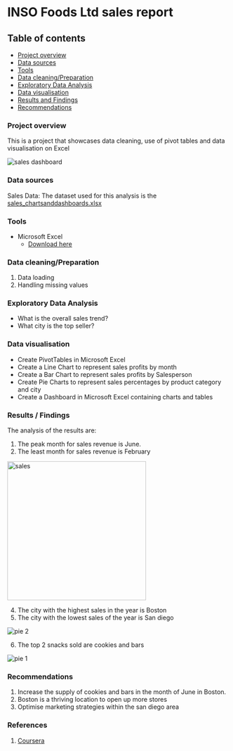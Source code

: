 # INSO Foods Ltd sales report


## Table of contents
- [Project overview](#Project-overview)
- [Data sources](#Data-sources)
- [Tools](Tools)
- [Data cleaning/Preparation](#Data-cleaning/Preparation)
- [Exploratory Data Analysis](#Exploratory-Data-Analysis)
- [Data visualisation](#Data-visualisation)
- [Results and Findings](#Results-and-Findings)
- [Recommendations](#Recommendations)


### Project overview
This is a project that showcases data cleaning, use of pivot tables and data visualisation on Excel

![sales dashboard](https://github.com/David-Bajulaiye/Sales-analysis-on-Excel/assets/144341829/86ec7d7a-f7b0-4099-aaa9-e305a3a7ef15)


### Data sources
Sales Data: The dataset used for this analysis is the [sales_chartsanddashboards.xlsx](https://github.com/David-Bajulaiye/Sales-analysis-on-Excel/files/13854943/sales_chartsanddashboards.xlsx)



### Tools
- Microsoft Excel
   - [Download here](https://microsoft.com)


### Data cleaning/Preparation
1. Data loading
2. Handling missing values


### Exploratory Data Analysis
- What is the overall sales trend?
- What city is the top seller?


### Data visualisation
- Create PivotTables in Microsoft Excel
- Create a Line Chart to represent sales profits by month
- Create a Bar Chart to represent sales profits by Salesperson
- Create Pie Charts to represent sales percentages by product category and city
- Create a Dashboard in Microsoft Excel containing charts and tables


### Results / Findings
The analysis of the results are:
1. The peak month for sales revenue is June.
2. The least month for sales revenue is February

<img width="316" alt="sales" src="https://github.com/David-Bajulaiye/Sales-analysis-on-Excel/assets/144341829/6634ba65-ee64-47c0-b032-39ed4aaed304">




4. The city with the highest sales in the year is Boston
5. The city with the lowest sales of the year is San diego

![pie 2](https://github.com/David-Bajulaiye/Sales-analysis-on-Excel/assets/144341829/cf161861-6d83-48a8-8ed8-8e03eefe7970)





  
6. The top 2 snacks sold are cookies and bars

![pie 1](https://github.com/David-Bajulaiye/Sales-analysis-on-Excel/assets/144341829/ddc6622c-43b1-4ee5-a4f3-64aeec5ed1b7)


 


### Recommendations
1. Increase the supply of cookies and bars in the month of June in Boston.
2. Boston is a thriving location to open up more stores
3. Optimise marketing strategies within the san diego area


### References
1. [Coursera](https://www.coursera.org/projects/create-charts-dashboards-using-microsoft-excel)

